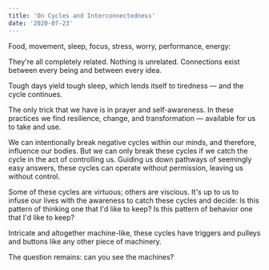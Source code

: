 ```yaml
---
title: 'On Cycles and Interconnectedness'
date: '2020-07-23'
---
```

Food, movement, sleep, focus, stress, worry, performance, energy:

They're all completely related. Nothing is unrelated. Connections exist between every being and between every idea. 

Tough days yield tough sleep, which lends itself to tiredness — and the cycle continues. 

The only trick that we have is in prayer and self-awareness. In these practices we find resilience, change, and transformation — available for us to take and use.

We can intentionally break negative cycles within our minds, and therefore, influence our bodies. But we can only break these cycles if we catch the cycle in the act of controlling us. Guiding us down pathways of seemingly easy answers, these cycles can operate without permission, leaving us without control.

Some of these cycles are virtuous;  others are viscious. It's up to us to infuse our lives with the awareness to catch these cycles and decide: Is this pattern of thinking one that I'd like to keep? Is this pattern of behavior one that I'd like to keep?

Intricate and altogether machine-like, these cycles have triggers and pulleys and buttons like any other piece of machinery.

The question remains: can you see the machines?